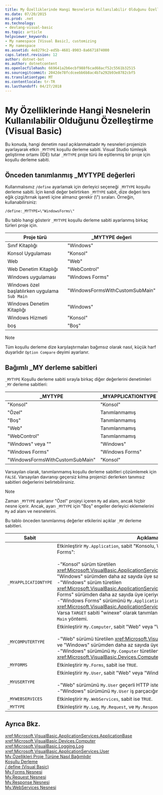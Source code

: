 ```yaml
---
title: My Özelliklerinde Hangi Nesnelerin Kullanılabilir Olduğunu Özelleştirme (Visual Basic)
ms.date: 07/20/2015
ms.prod: .net
ms.technology:
- devlang-visual-basic
ms.topic: article
helpviewer_keywords:
- My namespace [Visual Basic], customizing
- My namespace
ms.assetid: 4e8279c2-ed5b-4681-8903-8a6671874000
caps.latest.revision: 12
author: dotnet-bot
ms.author: dotnetcontent
ms.openlocfilehash: 669641a2b6ecbf988f6cad68acf52c5561b32515
ms.sourcegitcommit: 2042de78fcdceebb6b8ac4b7a292b93e8782cbf5
ms.translationtype: MT
ms.contentlocale: tr-TR
ms.lasthandoff: 04/27/2018
---
```

# <a name="customizing-which-objects-are-available-in-my-visual-basic"></a>My Özelliklerinde Hangi Nesnelerin Kullanılabilir Olduğunu Özelleştirme (Visual Basic)
Bu konuda, hangi denetim nasıl açıklanmaktadır `My` nesneleri projenizin ayarlayarak etkin `_MYTYPE` koşullu derleme sabiti. Visual Studio tümleşik geliştirme ortamı (IDE) tutar `_MYTYPE` proje türü ile eşitlenmiş bir proje için koşullu derleme sabiti.  
  
## <a name="predefined-mytype-values"></a>Önceden tanımlanmış _MYTYPE değerleri  
 Kullanmalısınız `/define` ayarlamak için derleyici seçeneği `_MYTYPE` koşullu derleme sabiti. İçin kendi değer belirtirken `_MYTYPE` sabit, dize değeri ters eğik çizgi/tırnak işareti içine almanız gerekir (\\") sıraları. Örneğin, kullanabilirsiniz:  
  
```  
/define:_MYTYPE=\"WindowsForms\"  
```  
  
 Bu tablo hangi gösterir `_MYTYPE` koşullu derleme sabiti ayarlanmış birkaç türleri proje için.  
  
|Proje türü|_MYTYPE değeri|  
|------------------|--------------------|  
|Sınıf Kitaplığı|"Windows"|  
|Konsol Uygulaması|"Konsol"|  
|Web|"Web"|  
|Web Denetim Kitaplığı|"WebControl"|  
|Windows uygulaması|"Windows Forms"|  
|Windows özel başlatılırken uygulama `Sub Main`|"WindowsFormsWithCustomSubMain"|  
|Windows Denetim Kitaplığı|"Windows"|  
|Windows Hizmeti|"Konsol"|  
|boş|"Boş"|  
  
> [!NOTE]
>  Tüm koşullu derleme dize karşılaştırmaları bağımsız olarak nasıl, küçük harf duyarlıdır `Option Compare` deyimi ayarlanır.  
  
## <a name="dependent-my-compilation-constants"></a>Bağımlı _MY derleme sabitleri  
 `_MYTYPE` Koşullu derleme sabiti sırayla birkaç diğer değerlerini denetimleri `_MY` derleme sabitleri:  
  
|_MYTYPE|_MYAPPLICATIONTYPE|_MYCOMPUTERTYPE|_MYFORMS|_MYUSERTYPE|_MYWEBSERVICES|  
|--------------|-------------------------|----------------------|---------------|------------------|---------------------|  
|"Konsol"|"Konsol"|"Windows"|Tanımlanmamış|"Windows"|TRUE|  
|"Özel"|Tanımlanmamış|Tanımlanmamış|Tanımlanmamış|Tanımlanmamış|Tanımlanmamış|  
|"Boş"|Tanımlanmamış|Tanımlanmamış|Tanımlanmamış|Tanımlanmamış|Tanımlanmamış|  
|"Web"|Tanımlanmamış|"Web"|FALSE|"Web"|FALSE|  
|"WebControl"|Tanımlanmamış|"Web"|FALSE|"Web"|TRUE|  
|"Windows" veya ""|"Windows"|"Windows"|Tanımlanmamış|"Windows"|TRUE|  
|"Windows Forms"|"Windows Forms"|"Windows"|TRUE|"Windows"|TRUE|  
|"WindowsFormsWithCustomSubMain"|"Konsol"|"Windows"|TRUE|"Windows"|TRUE|  
  
 Varsayılan olarak, tanımlanmamış koşullu derleme sabitleri çözümlemek için `FALSE`. Varsayılan davranışı geçersiz kılma projenizi derlerken tanımsız sabitleri değerlerini belirtebilirsiniz.  
  
> [!NOTE]
>  Zaman `_MYTYPE` ayarlanır "Özel" projeyi içeren `My` ad alanı, ancak hiçbir nesne içerir. Ancak, ayarı `_MYTYPE` için "Boş" engeller derleyici eklemelerini `My` ad alanı ve nesnelerini.  
  
 Bu tablo önceden tanımlanmış değerler etkilerini açıklar `_MY` derleme sabitleri.  
  
|Sabit|Açıklama|  
|--------------|-------------|  
|`_MYAPPLICATIONTYPE`|Etkinleştirir `My.Application`, sabit "Konsolu, Windows," ise "veya"Windows Forms":<br /><br /> -"Konsol" sürüm türetilen <xref:Microsoft.VisualBasic.ApplicationServices.ConsoleApplicationBase>. ve "Windows" sürümden daha az sayıda üye sahiptir.<br />-"Windows" sürüm türetilen <xref:Microsoft.VisualBasic.ApplicationServices.ApplicationBase>.ve "Windows Forms" sürümden daha az sayıda üye içeriyor.<br />-"Windows Forms" sürümünü `My.Application` türetilen <xref:Microsoft.VisualBasic.ApplicationServices.WindowsFormsApplicationBase>. Varsa `TARGET` sabiti "winexe" olarak tanımlanır ve ardından sınıfı içeren bir `Sub Main` yöntemi.|  
|`_MYCOMPUTERTYPE`|Etkinleştirir `My.Computer`, sabit "Web" veya "Windows" ise:<br /><br /> -"Web" sürümü türetilen <xref:Microsoft.VisualBasic.Devices.ServerComputer>, ve "Windows" sürümden daha az sayıda üye sahiptir.<br />-"Windows" sürümünü `My.Computer` türetilen <xref:Microsoft.VisualBasic.Devices.Computer>.|  
|`_MYFORMS`|Etkinleştirir `My.Forms`, sabit ise `TRUE`.|  
|`_MYUSERTYPE`|Etkinleştirir `My.User`, sabit "Web" veya "Windows" ise:<br /><br /> -"Web" sürümünü `My.User` geçerli HTTP isteği kullanıcı kimliğiniz ile ilişkili.<br />-"Windows" sürümünü `My.User` iş parçacığının geçerli sorumlu ile ilişkilidir.|  
|`_MYWEBSERVICES`|Etkinleştirir `My.WebServices`, sabit ise `TRUE`.|  
|`_MYTYPE`|Etkinleştirir `My.Log`, `My.Request`, ve `My.Response`, sabit "Web" ise.|  
  
## <a name="see-also"></a>Ayrıca Bkz.  
 <xref:Microsoft.VisualBasic.ApplicationServices.ApplicationBase>  
 <xref:Microsoft.VisualBasic.Devices.Computer>  
 <xref:Microsoft.VisualBasic.Logging.Log>  
 <xref:Microsoft.VisualBasic.ApplicationServices.User>  
 [My Özellikleri Proje Türüne Nasıl Bağımlıdır](../../../visual-basic/developing-apps/development-with-my/how-my-depends-on-project-type.md)  
 [Koşullu Derleme](../../../visual-basic/programming-guide/program-structure/conditional-compilation.md)  
 [/ define (Visual Basic)](../../../visual-basic/reference/command-line-compiler/define.md)  
 [My.Forms Nesnesi](../../../visual-basic/language-reference/objects/my-forms-object.md)  
 [My.Request Nesnesi](../../../visual-basic/language-reference/objects/my-request-object.md)  
 [My.Response Nesnesi](../../../visual-basic/language-reference/objects/my-response-object.md)  
 [My.WebServices Nesnesi](../../../visual-basic/language-reference/objects/my-webservices-object.md)
